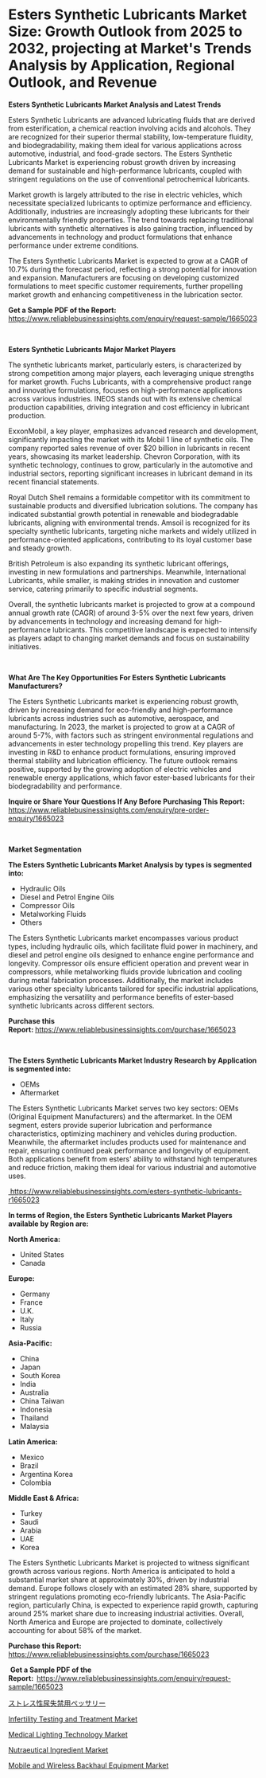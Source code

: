 <p><h1>Esters Synthetic Lubricants Market Size: Growth Outlook from 2025 to 2032, projecting at Market's Trends Analysis by Application, Regional Outlook, and Revenue</h1></p><p><strong>Esters Synthetic Lubricants Market Analysis and Latest Trends</strong></p>
<p><p>Esters Synthetic Lubricants are advanced lubricating fluids that are derived from esterification, a chemical reaction involving acids and alcohols. They are recognized for their superior thermal stability, low-temperature fluidity, and biodegradability, making them ideal for various applications across automotive, industrial, and food-grade sectors. The Esters Synthetic Lubricants Market is experiencing robust growth driven by increasing demand for sustainable and high-performance lubricants, coupled with stringent regulations on the use of conventional petrochemical lubricants.</p><p>Market growth is largely attributed to the rise in electric vehicles, which necessitate specialized lubricants to optimize performance and efficiency. Additionally, industries are increasingly adopting these lubricants for their environmentally friendly properties. The trend towards replacing traditional lubricants with synthetic alternatives is also gaining traction, influenced by advancements in technology and product formulations that enhance performance under extreme conditions. </p><p>The Esters Synthetic Lubricants Market is expected to grow at a CAGR of 10.7% during the forecast period, reflecting a strong potential for innovation and expansion. Manufacturers are focusing on developing customized formulations to meet specific customer requirements, further propelling market growth and enhancing competitiveness in the lubrication sector.</p></p>
<p><strong>Get a Sample PDF of the Report:&nbsp;</strong> <a href="https://www.reliablebusinessinsights.com/enquiry/request-sample/1665023?utm_campaign=101&utm_medium=2&utm_source=Github&utm_content=ia&utm_term=08032025&utm_id=esters-synthetic-lubricants">https://www.reliablebusinessinsights.com/enquiry/request-sample/1665023</a></p>
<p>&nbsp;</p>
<p><strong>Esters Synthetic Lubricants Major Market Players</strong></p>
<p><p>The synthetic lubricants market, particularly esters, is characterized by strong competition among major players, each leveraging unique strengths for market growth. Fuchs Lubricants, with a comprehensive product range and innovative formulations, focuses on high-performance applications across various industries. INEOS stands out with its extensive chemical production capabilities, driving integration and cost efficiency in lubricant production.</p><p>ExxonMobil, a key player, emphasizes advanced research and development, significantly impacting the market with its Mobil 1 line of synthetic oils. The company reported sales revenue of over $20 billion in lubricants in recent years, showcasing its market leadership. Chevron Corporation, with its synthetic technology, continues to grow, particularly in the automotive and industrial sectors, reporting significant increases in lubricant demand in its recent financial statements.</p><p>Royal Dutch Shell remains a formidable competitor with its commitment to sustainable products and diversified lubrication solutions. The company has indicated substantial growth potential in renewable and biodegradable lubricants, aligning with environmental trends. Amsoil is recognized for its specialty synthetic lubricants, targeting niche markets and widely utilized in performance-oriented applications, contributing to its loyal customer base and steady growth.</p><p>British Petroleum is also expanding its synthetic lubricant offerings, investing in new formulations and partnerships. Meanwhile, International Lubricants, while smaller, is making strides in innovation and customer service, catering primarily to specific industrial segments.</p><p>Overall, the synthetic lubricants market is projected to grow at a compound annual growth rate (CAGR) of around 3-5% over the next few years, driven by advancements in technology and increasing demand for high-performance lubricants. This competitive landscape is expected to intensify as players adapt to changing market demands and focus on sustainability initiatives.</p></p>
<p>&nbsp;</p>
<p><strong>What Are The Key Opportunities For Esters Synthetic Lubricants Manufacturers?</strong></p>
<p><p>The Esters Synthetic Lubricants market is experiencing robust growth, driven by increasing demand for eco-friendly and high-performance lubricants across industries such as automotive, aerospace, and manufacturing. In 2023, the market is projected to grow at a CAGR of around 5-7%, with factors such as stringent environmental regulations and advancements in ester technology propelling this trend. Key players are investing in R&D to enhance product formulations, ensuring improved thermal stability and lubrication efficiency. The future outlook remains positive, supported by the growing adoption of electric vehicles and renewable energy applications, which favor ester-based lubricants for their biodegradability and performance.</p></p>
<p><strong>Inquire or Share Your Questions If Any Before Purchasing This Report:</strong> <a href="https://www.reliablebusinessinsights.com/enquiry/pre-order-enquiry/1665023?utm_campaign=101&utm_medium=2&utm_source=Github&utm_content=ia&utm_term=08032025&utm_id=esters-synthetic-lubricants">https://www.reliablebusinessinsights.com/enquiry/pre-order-enquiry/1665023</a></p>
<p>&nbsp;</p>
<p><strong>Market Segmentation</strong></p>
<p><strong>The Esters Synthetic Lubricants Market Analysis by types is segmented into:</strong></p>
<p><ul><li>Hydraulic Oils</li><li>Diesel and Petrol Engine Oils</li><li>Compressor Oils</li><li>Metalworking Fluids</li><li>Others</li></ul></p>
<p><p>The Esters Synthetic Lubricants market encompasses various product types, including hydraulic oils, which facilitate fluid power in machinery, and diesel and petrol engine oils designed to enhance engine performance and longevity. Compressor oils ensure efficient operation and prevent wear in compressors, while metalworking fluids provide lubrication and cooling during metal fabrication processes. Additionally, the market includes various other specialty lubricants tailored for specific industrial applications, emphasizing the versatility and performance benefits of ester-based synthetic lubricants across different sectors.</p></p>
<p><strong>Purchase this Report:&nbsp;</strong><a href="https://www.reliablebusinessinsights.com/purchase/1665023?utm_campaign=101&utm_medium=2&utm_source=Github&utm_content=ia&utm_term=08032025&utm_id=esters-synthetic-lubricants">https://www.reliablebusinessinsights.com/purchase/1665023</a></p>
<p>&nbsp;</p>
<p><strong>The Esters Synthetic Lubricants Market Industry Research by Application is segmented into:</strong></p>
<p><ul><li>OEMs</li><li>Aftermarket</li></ul></p>
<p><p>The Esters Synthetic Lubricants Market serves two key sectors: OEMs (Original Equipment Manufacturers) and the aftermarket. In the OEM segment, esters provide superior lubrication and performance characteristics, optimizing machinery and vehicles during production. Meanwhile, the aftermarket includes products used for maintenance and repair, ensuring continued peak performance and longevity of equipment. Both applications benefit from esters' ability to withstand high temperatures and reduce friction, making them ideal for various industrial and automotive uses.</p></p>
<p><a href="https://www.reliablebusinessinsights.com/esters-synthetic-lubricants-r1665023?utm_campaign=101&utm_medium=2&utm_source=Github&utm_content=ia&utm_term=08032025&utm_id=esters-synthetic-lubricants">&nbsp;https://www.reliablebusinessinsights.com/esters-synthetic-lubricants-r1665023</a></p>
<p><strong>In terms of Region, the Esters Synthetic Lubricants Market Players available by Region are:</strong></p>
<p>
    <p> <strong> North America: </strong>
        <ul>
            <li>United States</li>
            <li>Canada</li>
        </ul>
        </p> 
    <p> <strong> Europe: </strong>
        <ul>
            <li>Germany</li>
            <li>France</li>
            <li>U.K.</li>
            <li>Italy</li>
            <li>Russia</li>
        </ul>
        </p> 
    <p> <strong> Asia-Pacific: </strong>
        <ul>
            <li>China</li>
            <li>Japan</li>
            <li>South Korea</li>
            <li>India</li>
            <li>Australia</li>
            <li>China Taiwan</li>
            <li>Indonesia</li>
            <li>Thailand</li>
            <li>Malaysia</li>
        </ul>
        </p> 
    <p> <strong> Latin America: </strong>
        <ul>
            <li>Mexico</li>
            <li>Brazil</li>
            <li>Argentina Korea</li>
            <li>Colombia</li>
        </ul>
        </p> 
    <p> <strong> Middle East & Africa: </strong>
        <ul>
            <li>Turkey</li>
            <li>Saudi</li>
            <li>Arabia</li>
            <li>UAE</li>
            <li>Korea</li>
        </ul>
    </p>
    </p>
<p><p>The Esters Synthetic Lubricants Market is projected to witness significant growth across various regions. North America is anticipated to hold a substantial market share at approximately 30%, driven by industrial demand. Europe follows closely with an estimated 28% share, supported by stringent regulations promoting eco-friendly lubricants. The Asia-Pacific region, particularly China, is expected to experience rapid growth, capturing around 25% market share due to increasing industrial activities. Overall, North America and Europe are projected to dominate, collectively accounting for about 58% of the market.</p></p>
<p><strong>Purchase this Report: </strong><a href="https://www.reliablebusinessinsights.com/purchase/1665023?utm_campaign=101&utm_medium=2&utm_source=Github&utm_content=ia&utm_term=08032025&utm_id=esters-synthetic-lubricants">https://www.reliablebusinessinsights.com/purchase/1665023</a></p>
<p>&nbsp;<strong>Get a Sample PDF of the Report:&nbsp;&nbsp;</strong><a href="https://www.reliablebusinessinsights.com/enquiry/request-sample/1665023?utm_campaign=101&utm_medium=2&utm_source=Github&utm_content=ia&utm_term=08032025&utm_id=esters-synthetic-lubricants">https://www.reliablebusinessinsights.com/enquiry/request-sample/1665023</a></p>
<p><strong></strong></p>
<p><p><a href="https://github.com/lababdou/Market-Research-Report-List-7/blob/main/537203842476.md?utm_campaign=101&utm_medium=2&utm_source=Github&utm_content=ia&utm_term=08032025&utm_id=esters-synthetic-lubricants">ストレス性尿失禁用ペッサリー</a></p><p><a href="https://github.com/zymerivarrik6/Market-Research-Report-List-1/blob/main/infertility-testing-and-treatment-market.md?utm_campaign=101&utm_medium=2&utm_source=Github&utm_content=ia&utm_term=08032025&utm_id=esters-synthetic-lubricants">Infertility Testing and Treatment Market</a></p><p><a href="https://github.com/messonmengen75/Market-Research-Report-List-1/blob/main/medical-lighting-technology-market.md?utm_campaign=101&utm_medium=2&utm_source=Github&utm_content=ia&utm_term=08032025&utm_id=esters-synthetic-lubricants">Medical Lighting Technology Market</a></p><p><a href="https://github.com/bocksovers0r/Market-Research-Report-List-1/blob/main/nutraeutical-ingredient-market.md?utm_campaign=101&utm_medium=2&utm_source=Github&utm_content=ia&utm_term=08032025&utm_id=esters-synthetic-lubricants">Nutraeutical Ingredient Market</a></p><p><a href="https://github.com/saimntamiki/Market-Research-Report-List-1/blob/main/mobile-and-wireless-backhaul-equipment-market.md?utm_campaign=101&utm_medium=2&utm_source=Github&utm_content=ia&utm_term=08032025&utm_id=esters-synthetic-lubricants">Mobile and Wireless Backhaul Equipment Market</a></p></p>